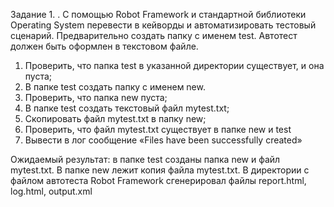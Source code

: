Задание 1. . C помощью Robot Framework и стандартной библиотеки Operating System перевести в кейворды и автоматизировать тестовый сценарий. Предварительно создать папку с именем test. Автотест должен быть оформлен в текстовом файле.
1.	Проверить, что папка test в указанной директории существует, и она пуста;
2.	В папке test создать папку с именем new.
3.	Проверить, что папка new пуста;
4.	В папке test создать текстовый файл mytest.txt;
5.	Скопировать файл mytest.txt в папку new;
6.	Проверить, что файл mytest.txt существует в папке new и test
7.	Вывести в лог сообщение  «Files have been successfully created»

Ожидаемый результат: в папке test созданы папка new и файл mytest.txt. В папке new лежит копия файла mytest.txt. В директории с файлом автотеста Robot Framework сгенерировал файлы report.html, log.html, output.xml
